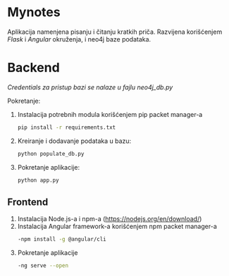 # Mynotes
Aplikacija namenjena pisanju i čitanju kratkih priča. Razvijena korišćenjem *Flask* i *Angular* okruženja, i neo4j baze podataka.

# Backend
*Credentials za pristup bazi se nalaze u fajlu neo4j_db.py*

Pokretanje:
1. Instalacija potrebnih modula korišćenjem pip packet manager-a
	```bash
	pip install -r requirements.txt
	```

2. Kreiranje i dodavanje podataka u bazu:
	```bash
	python populate_db.py
	```
3. Pokretanje aplikacije: 
	```bash
	python app.py
	```
  
 ## Frontend
1. Instalacija Node.js-a i npm-a (https://nodejs.org/en/download/)
2. Instalacija Angular framework-a korišćenjem npm packet manager-a
	```bash
	-npm install -g @angular/cli
	```
3. Pokretanje aplikacije
	```bash
	-ng serve --open
	```
